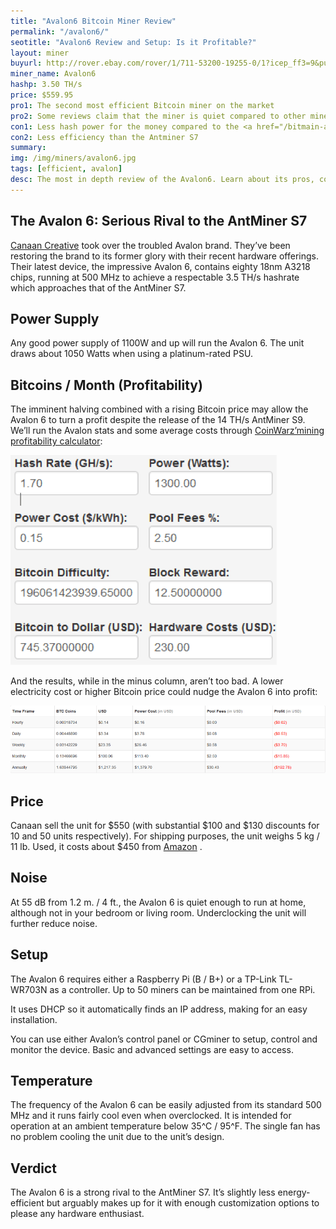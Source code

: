 ```yaml
---
title: "Avalon6 Bitcoin Miner Review"
permalink: "/avalon6/"
seotitle: "Avalon6 Review and Setup: Is it Profitable?"
layout: miner
buyurl: http://rover.ebay.com/rover/1/711-53200-19255-0/1?icep_ff3=9&pub=5574973039&toolid=10001&campid=5337910379&customid=&icep_uq=avalon6&icep_sellerId=&icep_ex_kw=&icep_sortBy=12&icep_catId=&icep_minPrice=&icep_maxPrice=&ipn=psmain&icep_vectorid=229466&kwid=902099&mtid=824&kw=lg
miner_name: Avalon6
hashp: 3.50 TH/s
price: $559.95
pro1: The second most efficient Bitcoin miner on the market
pro2: Some reviews claim that the miner is quiet compared to other miners
con1: Less hash power for the money compared to the <a href="/bitmain-antminer-s7/">Antminer S7</a>
con2: Less efficiency than the Antminer S7
summary: 
img: /img/miners/avalon6.jpg
tags: [efficient, avalon]
desc: The most in depth review of the Avalon6. Learn about its pros, cons, profitability, and more! 
---
```


## The Avalon 6: Serious Rival to the AntMiner S7

[Canaan Creative](http://canaan.io/en/) took over the troubled Avalon brand. They’ve been restoring the brand to its former glory with their recent hardware offerings. Their latest device, the impressive Avalon 6, contains eighty 18nm A3218 chips, running at 500 MHz to achieve a respectable 3.5 TH/s hashrate which approaches that of the AntMiner S7.

## Power Supply

Any good power supply of 1100W and up will run the Avalon 6\. The unit draws about 1050 Watts when using a platinum-rated PSU.

## Bitcoins / Month (Profitability)

The imminent halving combined with a rising Bitcoin price may allow the Avalon 6 to turn a profit despite the release of the 14 TH/s AntMiner S9\. We’ll run the Avalon stats and some average costs through [CoinWarz’mining profitability calculator](http://www.coinwarz.com/calculators/bitcoin-mining-calculator):

<img alt="avalon6 review" src="/img/av6/avalon1.png">

And the results, while in the minus column, aren’t too bad. A lower electricity cost or higher Bitcoin price could nudge the Avalon 6 into profit:

<img alt="avalon6 review" src="/img/av6/avalon2.png">

## Price

Canaan sell the unit for $550 (with substantial $100 and $130 discounts for 10 and 50 units respectively). For shipping purposes, the unit weighs 5 kg / 11 lb. Used, it costs about $450 from [Amazon](https://www.amazon.com/Spondoolies-Tech-Jackson-1-3-1-7TH-Bitcoin-Miner/dp/B00RC288E4/ref=sr_1_1?ie=UTF8&qid=1466428803&sr=8-1&keywords=spondoolies+sp20) .

## Noise

At 55 dB from 1.2 m. / 4 ft., the Avalon 6 is quiet enough to run at home, although not in your bedroom or living room. Underclocking the unit will further reduce noise.

## Setup

The Avalon 6 requires either a Raspberry Pi (B / B+) or a TP-Link TL-WR703N as a controller. Up to 50 miners can be maintained from one RPi.

It uses DHCP so it automatically finds an IP address, making for an easy installation.

You can use either Avalon’s control panel or CGminer to setup, control and monitor the device. Basic and advanced settings are easy to access.

## Temperature

The frequency of the Avalon 6 can be easily adjusted from its standard 500 MHz and it runs fairly cool even when overclocked. It is intended for operation at an ambient temperature below 35^C / 95^F. The single fan has no problem cooling the unit due to the unit’s design.

## Verdict

The Avalon 6 is a strong rival to the AntMiner S7\. It’s slightly less energy-efficient but arguably makes up for it with enough customization options to please any hardware enthusiast.